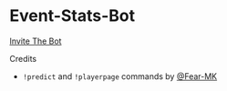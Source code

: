 # Event-Stats-Bot

[Invite The Bot](https://discord.com/api/oauth2/authorize?client_id=815483289515196416&permissions=116736&scope=bot)

Credits
- `!predict` and `!playerpage` commands by [@Fear-MK](https://github.com/fear-mk)


